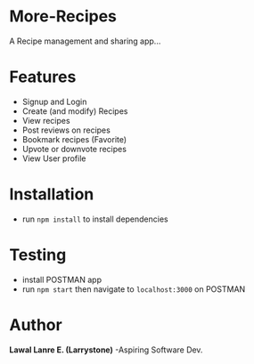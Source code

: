 # More-Recipes
A Recipe management and sharing app...

# Features
- Signup and Login
- Create (and modify) Recipes
- View recipes
- Post reviews on recipes
- Bookmark recipes (Favorite)
- Upvote or downvote recipes
- View User profile

# Installation
- run `npm install` to install dependencies

# Testing
- install POSTMAN app
- run `npm start` then navigate to `localhost:3000` on POSTMAN

# Author
**Lawal Lanre E. (Larrystone)** -Aspiring Software Dev.